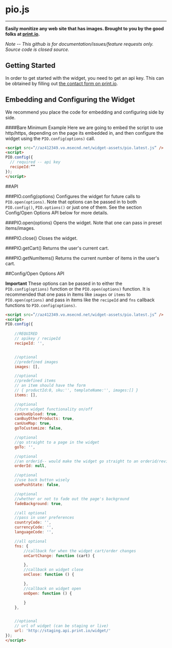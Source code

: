 # pio.js
---

**Easily monitize any web site that has images. Brought to you by the good folks at [print.io](http://www.print.io).**

*Note -- This github is for documentation/issues/feature requests only. Source code is closed source.*



## Getting Started

In order to get started with the widget, you need to get an api key. This can be obtained by filling out [the contact form on print.io](http://print.io/contacts).

## Embedding and Configuring the Widget

We recommend you place the code for embedding and configuring side by side. 


####Bare Minimum Example
Here we are going to embed the script to use http/https, depending on the page its embedded in, and then configure the widget using the `PIO.config(options)` call.

````html
<script src=”//az412349.vo.msecnd.net/widget-assets/pio.latest.js” />
<script>
PIO.config({
  // required -- api key
  recipeId:””
});
</script>

````

##API

###PIO.config(options)
Configures the widget for future calls to `PIO.open(options)`. Note that options can be passed in to both `PIO.config()`, `PIO.options()` or just one of them. See the section Config/Open Options API below for more details.

###PIO.open(options)
Opens the widget. Note that one can pass in preset items/images.

###PIO.close()
Closes the widget.

###PIO.getCart()
Returns the user's current cart.

###PIO.getNumItems()
Returns the current number of items in the user's cart.



##Config/Open Options API

**Important** These options can be passed in to either the `PIO.config(options)` function or the `PIO.open(options)` function. It is recommended that one pass in items like `images` or `items` to `PIO.open(options)` and pass in items like the `recipeId` and `fns` callback functions to `PIO.config(options)`.

````html
<script src=”//az412349.vo.msecnd.net/widget-assets/pio.latest.js” />
<script>
PIO.config({
            
    //REQUIRED
    // apikey / recipeId
    recipeId: '',


    //optional
    //predefined images
    images: [],

    //optional
    //predefined items
    // an item should have the form
    // { productId:0, sku:'', templateName:'', images:[] }
    items: [],

    //optional
    //turn widget functionality on/off
    canUseUpload: true,
    canBuyOtherProducts: true,
    canUseMap: true,
    goToCustomize: false,

    //optional
    //go straight to a page in the widget
    goTo: '',

    //optional
    //an orderid-- would make the widget go straight to an orderid/review
    orderId: null,

    //optional
    //use back button wisely
    usePushState: false,

    //optional
    //whether or not to fade out the page's background
    fadeBackground: true,

    //all optional
    //pass in user preferences
    countryCode: '',
    currencyCode: '',
    languageCode: '',

    //all optional
    fns: {
        //callback for when the widget cart/order changes
        onCartChange: function (cart) {

        },
        //callback on widget close
        onClose: function () {

        },
        //callback on widget open
        onOpen: function () {

        }
    },


    //optional
    // url of widget (can be staging or live)
    url: 'http://staging.api.print.io/widget/'
});
</script>

````

